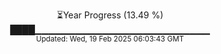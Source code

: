 <p align="center">
⏳Year Progress (13.49 %)<br>
████▁▁▁▁▁▁▁▁▁▁▁▁▁▁▁▁▁▁▁▁▁▁▁▁▁▁ <br>
<sub>Updated: Wed, 19 Feb 2025 06:03:43 GMT</sub>
</p>

